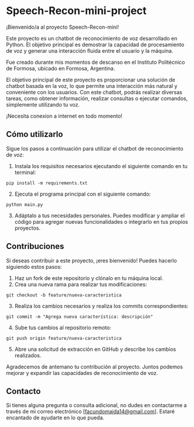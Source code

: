 # Speech-Recon-mini-project

¡Bienvenido/a al proyecto Speech-Recon-mini!

Este proyecto es un chatbot de reconocimiento de voz desarrollado en Python. El objetivo principal es demostrar la capacidad de procesamiento de voz y generar una interacción fluida entre el usuario y la máquina.

Fue creado durante mis momentos de descanso en el Instituto Politécnico de Formosa, ubicado en Formosa, Argentina.

El objetivo principal de este proyecto es proporcionar una solución de chatbot basada en la voz, lo que permite una interacción más natural y conveniente con los usuarios. Con este chatbot, podrás realizar diversas tareas, como obtener información, realizar consultas o ejecutar comandos, simplemente utilizando tu voz.

¡Necesita conexion a internet en todo momento!

## Cómo utilizarlo

Sigue los pasos a continuación para utilizar el chatbot de reconocimiento de voz:

1. Instala los requisitos necesarios ejecutando el siguiente comando en tu terminal:

```
pip install -m requirements.txt
```

2. Ejecuta el programa principal con el siguiente comando:

```
python main.py
```

3. Adáptalo a tus necesidades personales. Puedes modificar y ampliar el código para agregar nuevas funcionalidades o integrarlo en tus propios proyectos.

## Contribuciones

Si deseas contribuir a este proyecto, ¡eres bienvenido! Puedes hacerlo siguiendo estos pasos:

1. Haz un fork de este repositorio y clónalo en tu máquina local.
2. Crea una nueva rama para realizar tus modificaciones:

```
git checkout -b feature/nueva-caracteristica
```

3. Realiza los cambios necesarios y realiza los commits correspondientes:

```
git commit -m "Agrega nueva característica: descripción"
```

4. Sube tus cambios al repositorio remoto:

```
git push origin feature/nueva-caracteristica
```

5. Abre una solicitud de extracción en GitHub y describe los cambios realizados.

Agradecemos de antemano tu contribución al proyecto. Juntos podemos mejorar y expandir las capacidades de reconocimiento de voz.

## Contacto

Si tienes alguna pregunta o consulta adicional, no dudes en contactarme a través de mi correo electrónico [facundomajda14@gmail.com]. Estaré encantado de ayudarte en lo que pueda.
